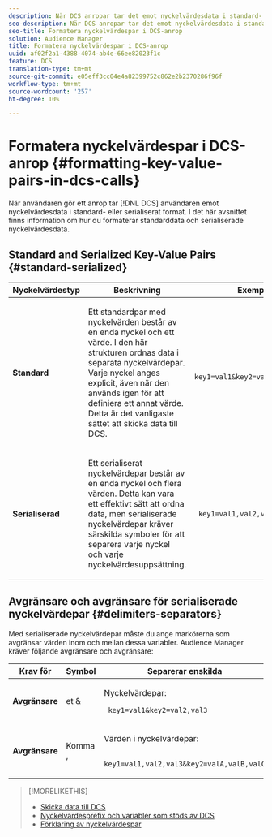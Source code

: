 ```yaml
---
description: När DCS anropar tar det emot nyckelvärdesdata i standard- eller serialiserat format. I det här avsnittet finns information om hur du formaterar standarddata och serialiserade nyckelvärdesdata.
seo-description: När DCS anropar tar det emot nyckelvärdesdata i standard- eller serialiserat format. I det här avsnittet finns information om hur du formaterar standarddata och serialiserade nyckelvärdesdata.
seo-title: Formatera nyckelvärdespar i DCS-anrop
solution: Audience Manager
title: Formatera nyckelvärdespar i DCS-anrop
uuid: af02f2a1-4388-4074-ab4e-66ee82023f1c
feature: DCS
translation-type: tm+mt
source-git-commit: e05eff3cc04e4a82399752c862e2b2370286f96f
workflow-type: tm+mt
source-wordcount: '257'
ht-degree: 10%

---
```



# Formatera nyckelvärdespar i DCS-anrop {#formatting-key-value-pairs-in-dcs-calls}

När användaren gör ett anrop tar [!DNL DCS] användaren emot nyckelvärdesdata i standard- eller serialiserat format. I det här avsnittet finns information om hur du formaterar standarddata och serialiserade nyckelvärdesdata.

## Standard and Serialized Key-Value Pairs {#standard-serialized}

<table id="table_A220F9B359F34C6EA7B83618FC22EE3A"> 
 <thead> 
  <tr> 
   <th colname="col1" class="entry"> Nyckelvärdestyp </th> 
   <th colname="col2" class="entry"> Beskrivning </th> 
   <th colname="col3" class="entry"> Exempel </th> 
  </tr> 
 </thead>
 <tbody> 
  <tr> 
   <td colname="col1"> <b>Standard</b> </td> 
   <td colname="col2"> <p>Ett standardpar med nyckelvärden består av en enda nyckel och ett värde. I den här strukturen ordnas data i separata nyckelvärdepar. Varje nyckel anges explicit, även när den används igen för att definiera ett annat värde. Detta är det vanligaste sättet att skicka data till DCS. </p> </td>
   <td colname="col3"> <code> key1=val1&amp;key2=val2&amp;key3=val3</code> </td>
  </tr>
  <tr> 
   <td colname="col1"> <b>Serialiserad</b> </td> 
   <td colname="col2"> <p>Ett serialiserat nyckelvärdepar består av en enda nyckel och flera värden. Detta kan vara ett effektivt sätt att ordna data, men serialiserade nyckelvärdepar kräver särskilda symboler för att separera varje nyckel och varje nyckelvärdesuppsättning. </p> </td> 
   <td colname="col3"> <code> key1=val1,val2,val3</code> </td> 
  </tr>
 </tbody>
</table>

## Avgränsare och avgränsare för serialiserade nyckelvärdepar {#delimiters-separators}

Med serialiserade nyckelvärdepar måste du ange markörerna som avgränsar värden inom och mellan dessa variabler. Audience Manager kräver följande avgränsare och avgränsare:

<table id="table_8FD4E6B9506943AEA619D4089913ECBC"> 
 <thead> 
  <tr> 
   <th colname="col1" class="entry"> Krav för </th> 
   <th colname="col2" class="entry"> Symbol </th> 
   <th colname="col3" class="entry"> Separerar enskilda </th> 
  </tr>
 </thead>
 <tbody> 
  <tr> 
   <td colname="col1"><b>Avgränsare</b> </td> 
   <td colname="col2"> et &amp; </td> 
   <td colname="col3"> <p>Nyckelvärdepar: </p> <p><code> key1=val1&amp;key2=val2,val3</code> </p> </td> 
  </tr> 
  <tr> 
   <td colname="col1"><b>Avgränsare</b> </td> 
   <td colname="col2"> Komma , </td> 
   <td colname="col3"> <p>Värden i nyckelvärdepar: </p> <p><code> key1=val1,val2,val3&amp;key2=valA,valB,valC</code> </p> </td> 
  </tr> 
 </tbody> 
</table>

>[!MORELIKETHIS]
>
>* [Skicka data till DCS](../../../api/dcs-intro/dcs-event-calls/dcs-url-send.md)
>* [Nyckelvärdesprefix och variabler som stöds av DCS](../../../api/dcs-intro/dcs-api-reference/dcs-keys.md)
>* [Förklaring av nyckelvärdespar](../../../reference/key-value-pairs-explained.md)

